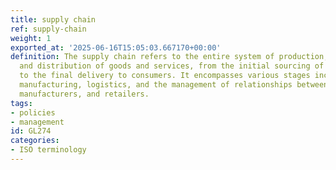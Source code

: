 ```yaml
---
title: supply chain
ref: supply-chain
weight: 1
exported_at: '2025-06-16T15:05:03.667170+00:00'
definition: The supply chain refers to the entire system of production, processing,
  and distribution of goods and services, from the initial sourcing of raw materials
  to the final delivery to consumers. It encompasses various stages including procurement,
  manufacturing, logistics, and the management of relationships between suppliers,
  manufacturers, and retailers.
tags:
- policies
- management
id: GL274
categories:
- ISO terminology
---
```


